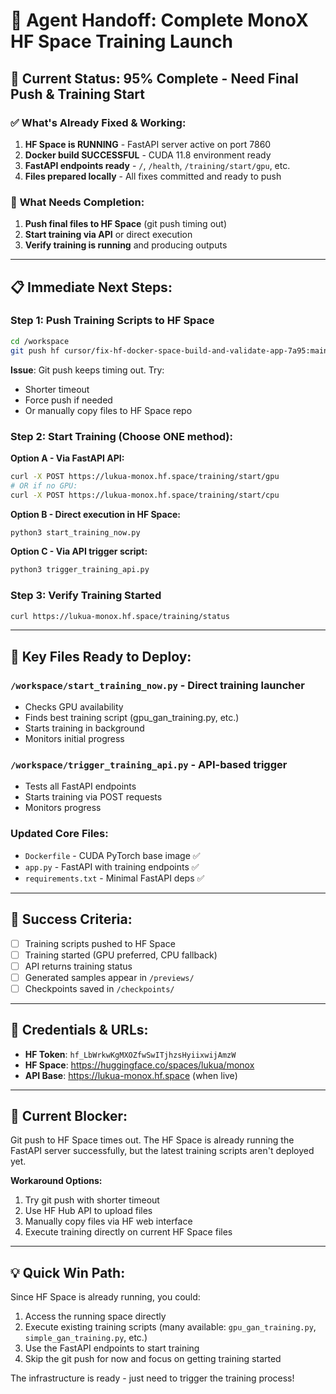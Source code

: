 # 🔄 Agent Handoff: Complete MonoX HF Space Training Launch

## 🎯 **Current Status: 95% Complete - Need Final Push & Training Start**

### ✅ **What's Already Fixed & Working:**
1. **HF Space is RUNNING** - FastAPI server active on port 7860
2. **Docker build SUCCESSFUL** - CUDA 11.8 environment ready
3. **FastAPI endpoints ready** - `/`, `/health`, `/training/start/gpu`, etc.
4. **Files prepared locally** - All fixes committed and ready to push

### 🚧 **What Needs Completion:**
1. **Push final files to HF Space** (git push timing out)
2. **Start training via API** or direct execution
3. **Verify training is running** and producing outputs

---

## 📋 **Immediate Next Steps:**

### Step 1: Push Training Scripts to HF Space
```bash
cd /workspace
git push hf cursor/fix-hf-docker-space-build-and-validate-app-7a95:main
```
**Issue**: Git push keeps timing out. Try:
- Shorter timeout
- Force push if needed
- Or manually copy files to HF Space repo

### Step 2: Start Training (Choose ONE method):

**Option A - Via FastAPI API:**
```bash
curl -X POST https://lukua-monox.hf.space/training/start/gpu
# OR if no GPU:
curl -X POST https://lukua-monox.hf.space/training/start/cpu
```

**Option B - Direct execution in HF Space:**
```bash
python3 start_training_now.py
```

**Option C - Via API trigger script:**
```bash
python3 trigger_training_api.py
```

### Step 3: Verify Training Started
```bash
curl https://lukua-monox.hf.space/training/status
```

---

## 🔧 **Key Files Ready to Deploy:**

### `/workspace/start_training_now.py` - Direct training launcher
- Checks GPU availability
- Finds best training script (gpu_gan_training.py, etc.)
- Starts training in background
- Monitors initial progress

### `/workspace/trigger_training_api.py` - API-based trigger
- Tests all FastAPI endpoints
- Starts training via POST requests
- Monitors progress

### **Updated Core Files:**
- `Dockerfile` - CUDA PyTorch base image ✅
- `app.py` - FastAPI with training endpoints ✅  
- `requirements.txt` - Minimal FastAPI deps ✅

---

## 🎯 **Success Criteria:**
- [ ] Training scripts pushed to HF Space
- [ ] Training started (GPU preferred, CPU fallback)
- [ ] API returns training status
- [ ] Generated samples appear in `/previews/`
- [ ] Checkpoints saved in `/checkpoints/`

---

## 🔑 **Credentials & URLs:**
- **HF Token**: `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`
- **HF Space**: https://huggingface.co/spaces/lukua/monox
- **API Base**: https://lukua-monox.hf.space (when live)

---

## 🐛 **Current Blocker:**
Git push to HF Space times out. The HF Space is already running the FastAPI server successfully, but the latest training scripts aren't deployed yet.

**Workaround Options:**
1. Try git push with shorter timeout
2. Use HF Hub API to upload files
3. Manually copy files via HF web interface
4. Execute training directly on current HF Space files

---

## 💡 **Quick Win Path:**
Since HF Space is already running, you could:
1. Access the running space directly
2. Execute existing training scripts (many available: `gpu_gan_training.py`, `simple_gan_training.py`, etc.)
3. Use the FastAPI endpoints to start training
4. Skip the git push for now and focus on getting training started

The infrastructure is ready - just need to trigger the training process!
